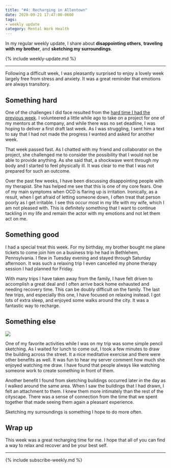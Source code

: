 ```yaml
---
title: "#4: Recharging in Allentown"
date: 2020-09-21 17:47:00-0600
tags:
- weekly update
category: Mental Work Health
---
```


In my regular weekly update, I share about **disappointing others**, **traveling with my brother**, and **sketching my surroundings**.

{% include weekly-update.md %}

***

Following a difficult week, I was pleasantly surprised to enjoy a lovely week largely free from stress and anxiety. It was a great reminder that emotions are always transitory.


## Something hard

One of the challenges I did face resulted from the [hard time I had the previous week](https://bennorris.org/2020/09/15/show-up-see/). I volunteered a little while ago to take on a project for one of my mentors at the company, and while there was no set deadline, I was hoping to deliver a first draft last week. As I was struggling, I sent him a text to say that I had not made the progress I wanted and asked for another week.

That week passed fast. As I chatted with my friend and collaborator on the project, she challenged me to consider the possibility that I would not be able to provide anything. As she said that, a shockwave went through my body and I started to feel physically ill. It was clear to me that I was not prepared for such an outcome.

Over the past few weeks, I have been discussing disappointing people with my therapist. She has helped me see that this is one of my core fears. One of my main symptoms when OCD is flaring up is irritation. Ironically, as a result, when I get afraid of letting someone down, I often treat that person poorly as I get irritable. I see this occur most in my life with my wife, which I am not pleased with. This is definitely something that I want to continue tackling in my life and remain the actor with my emotions and not let them act on me.


## Something good

I had a special treat this week. For my birthday, my brother bought me plane tickets to come join him on a business trip he had in Bethlehem, Pennsylvania. I flew in Tuesday evening and stayed through Saturday afternoon. It was such a relaxing trip I even cancelled my phone therapy session I had planned for Friday.

With many trips I have taken away from the family, I have felt driven to accomplish a great deal and I often arrive back home exhausted and needing recovery time. This can be doubly difficult on the family. The last few trips, and especially this one, I have focused on relaxing instead. I got lots of extra sleep, and enjoyed some walks around the city. It was a fantastic way to recharge.


## Something else

<img src="https://media.bennorris.org/images/mentalworkhealth/uploads/2020/e21e4fdb8c.jpg"/>

One of my favorite activities while I was on my trip was some simple pencil sketching. As I waited for lunch to come out, I took a few minutes to draw the building across the street. It a nice meditative exercise and there were other benefits as well. It was fun to hear my server comment how much she enjoyed watching me draw. I have found that people always like watching someone work to create something in front of them.

Another benefit I found from sketching buildings occurred later in the day as I walked around the same area. When I saw the buildings that I had drawn, I felt an attachment to them. I knew them more intimately than the rest of the cityscape. There was a sense of connection from the time that we spent together that made seeing them again a pleasant experience.

Sketching my surroundings is something I hope to do more often.


## Wrap up

This week was a great recharging time for me. I hope that all of you can find a way to relax and recover and be your best self.

***
{% include subscribe-weekly.md %}